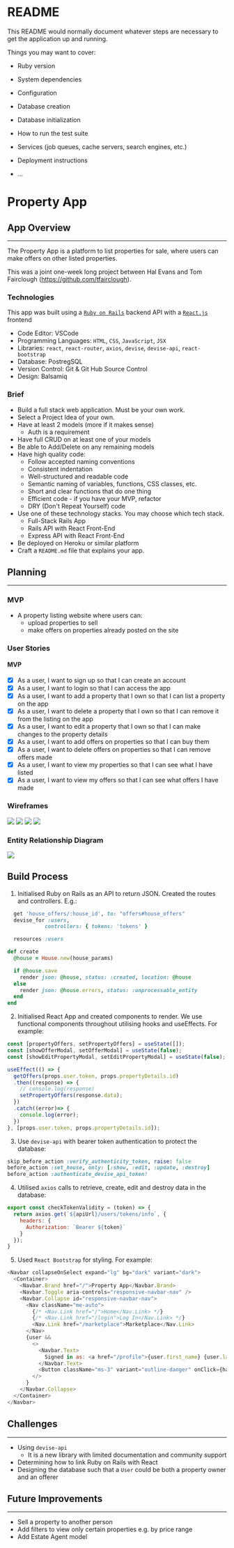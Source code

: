# README

This README would normally document whatever steps are necessary to get the
application up and running.

Things you may want to cover:

* Ruby version

* System dependencies

* Configuration

* Database creation

* Database initialization

* How to run the test suite

* Services (job queues, cache servers, search engines, etc.)

* Deployment instructions

* ...


# Property App

## App Overview
---

The Property App is a platform to list properties for sale, where users can make offers on other listed properties.

This was a joint one-week long project between Hal Evans and Tom Fairclough (https://github.com/tfairclough).

### Technologies

This app was built using a [`Ruby on Rails`](https://rubyonrails.org/) backend API with a [`React.js`](https://reactjs.org/) frontend

- Code Editor: VSCode
- Programming Languages: `HTML`, `CSS`, `JavaScript`, `JSX`
- Libraries: `react`, `react-router`, `axios`, `devise`, `devise-api`, `react-bootstrap`
- Database: PostregSQL
- Version Control: Git & Git Hub Source Control
- Design: Balsamiq

### Brief

- Build a full stack web application. Must be your own work.
- Select a Project Idea of your own.
- Have at least 2 models (more if it makes sense)
  - Auth is a requirement
- Have full CRUD on at least one of your models
- Be able to Add/Delete on any remaining models
- Have high quality code:
  - Follow accepted naming conventions
  - Consistent indentation
  - Well-structured and readable code
  - Semantic naming of variables, functions, CSS classes, etc.
  - Short and clear functions that do one thing
  - Efficient code - if you have your MVP, refactor
  - DRY (Don't Repeat Yourself) code
- Use one of these technology stacks. You may choose which tech stack.
  - Full-Stack Rails App
  - Rails API with React Front-End
  - Express API with React Front-End
- Be deployed on Heroku or similar platform
- Craft a `README.md` file that explains your app.

## Planning
---
### MVP

- A property listing website where users can:
    - upload properties to sell
    - make offers on properties already posted on the site

### User Stories

#### MVP

- [x] As a user, I want to sign up so that I can create an account
- [x] As a user, I want to login so that I can access the app
- [x] As a user, I want to add a property that I own so that I can list a property on the app
- [x] As a user, I want to delete a property that I own so that I can remove it from the listing on the app
- [x] As a user, I want to edit a property that I own so that I can make changes to the property details
- [x] As a user, I want to add offers on properties so that I can buy them
- [x] As a user, I want to delete offers on properties so that I can remove offers made
- [x] As a user, I want to view my properties so that I can see what I have listed
- [x] As a user, I want to view my offers so that I can see what offers I have made

### Wireframes

![](./assets/Login%20Page.png)
![](./assets/Profile%20Page.png)
![](./assets/Property%20Index.png)
![](./assets/Property.png)

### Entity Relationship Diagram

![](./assets/ERD.png)

## Build Process

1. Initialised Ruby on Rails as an API to return JSON. Created the routes and controllers. E.g.:
  ```ruby
    get 'house_offers/:house_id', to: "offers#house_offers"
    devise_for :users, 
              controllers: { tokens: 'tokens' }

    resources :users
  ```

  ```ruby
  def create
    @house = House.new(house_params)

    if @house.save
      render json: @house, status: :created, location: @house
    else
      render json: @house.errors, status: :unprocessable_entity
    end
  end
  ```

2. Initialised React App and created components to render. We use functional components throughout utilising hooks and useEffects. For example:

  ```javascript
  const [propertyOffers, setPropertyOffers] = useState([]);
  const [showOfferModal, setOfferModal] = useState(false);
  const [showEditPropertyModal, setEditPropertyModal] = useState(false);

  useEffect(() => {
    getOffers(props.user.token, props.propertyDetails.id)
    .then((response) => {
      // console.log(response)
      setPropertyOffers(response.data);
    })
    .catch((error)=> {
      console.log(error);
    })
  }, [props.user.token, props.propertyDetails.id]);
  ```

3. Use `devise-api` with bearer token authentication to protect the database:

  ```ruby
  skip_before_action :verify_authenticity_token, raise: false
  before_action :set_house, only: [:show, :edit, :update, :destroy]
  before_action :authenticate_devise_api_token!
  ```

4. Utilised `axios` calls to retrieve, create, edit and destroy data in the database:

  ```javascript
  export const checkTokenValidity = (token) => {
    return axios.get(`${apiUrl}/users/tokens/info`, {
      headers: {
        Authorization: `Bearer ${token}`
      }
    });
  }
  ```

5. Used `React Bootstrap` for styling. For example:

  ```javascript
  <Navbar collapseOnSelect expand="lg" bg="dark" variant="dark">
    <Container>
      <Navbar.Brand href="/">Property App</Navbar.Brand>
      <Navbar.Toggle aria-controls="responsive-navbar-nav" />
      <Navbar.Collapse id="responsive-navbar-nav">
        <Nav className="me-auto">
          {/* <Nav.Link href="/">Home</Nav.Link> */}
          {/* <Nav.Link href="/login">Log In</Nav.Link> */}
          <Nav.Link href="/marketplace">Marketplace</Nav.Link>
        </Nav>
        {user && 
          <>
            <Navbar.Text>
              Signed in as: <a href="/profile">{user.first_name} {user.last_name}</a>
            </Navbar.Text>
            <Button className="ms-3" variant="outline-danger" onClick={handleLogOut}>Logout</Button>
          </>
        }
      </Navbar.Collapse>
    </Container>
  </Navbar>
  ```

## Challenges
---

- Using `devise-api`
  - It is a new library with limited documentation and community support
- Determining how to link Ruby on Rails with React
- Designing the database such that a `User` could be both a property owner and an offerer

## Future Improvements
---

- Sell a property to another person
- Add filters to view only certain properties e.g. by price range
- Add Estate Agent model